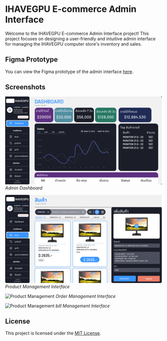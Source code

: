 # IHAVEGPU E-commerce Admin Interface

Welcome to the IHAVEGPU E-commerce Admin Interface project! This project focuses on designing a user-friendly and intuitive admin interface for managing the IHAVEGPU computer store's inventory and sales.

## Figma Prototype

You can view the Figma prototype of the admin interface [here](https://www.figma.com/proto/yxpEHDLsF31702r7SO94Xj/Ihavegup_mockup?type=design&node-id=1-268&t=c111xfdYkg4BTnxh-1&scaling=contain&page-id=0%3A1&mode=design).


## Screenshots

![Admin Dashboard](/screenshot/admin_dashboard.png)
*Admin Dashboard*

![Product Management](/screenshot/product_management.png)
*Product Management Interface*

![Product Management](/screenshot/order_management.png)
*Order Management Interface*

![Product Management](/screenshot/bill_management.png)
*bill Management Interface*


## License

This project is licensed under the [MIT License](LICENSE).
